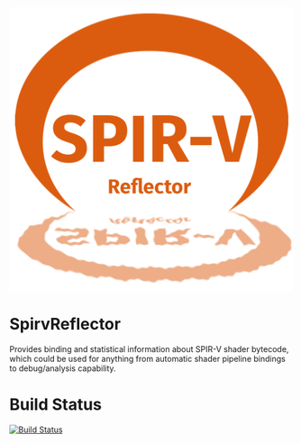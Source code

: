 <p align="center"><img src="icon.png"/></p>

# SpirvReflector
Provides binding and statistical information about SPIR-V shader bytecode, which could be used for anything from automatic shader pipeline bindings to debug/analysis capability.

# Build Status
[![Build Status](https://dev.azure.com/jyarwood/SpirvReflector/_apis/build/status%2FSpirvReflector-CI?branchName=Release)](https://dev.azure.com/jyarwood/SpirvReflector/_build/latest?definitionId=6&branchName=Release)
